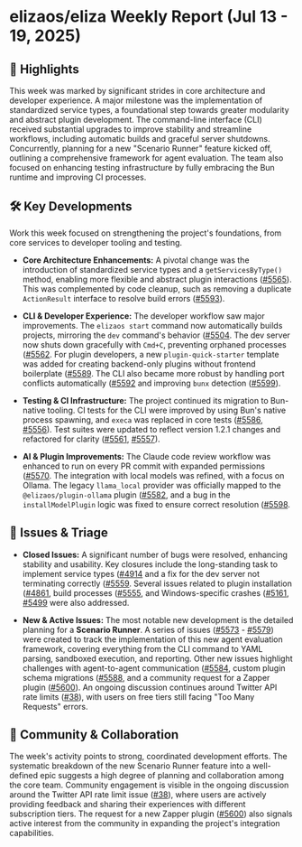 # elizaos/eliza Weekly Report (Jul 13 - 19, 2025)

## 🚀 Highlights
This week was marked by significant strides in core architecture and developer experience. A major milestone was the implementation of standardized service types, a foundational step towards greater modularity and abstract plugin development. The command-line interface (CLI) received substantial upgrades to improve stability and streamline workflows, including automatic builds and graceful server shutdowns. Concurrently, planning for a new "Scenario Runner" feature kicked off, outlining a comprehensive framework for agent evaluation. The team also focused on enhancing testing infrastructure by fully embracing the Bun runtime and improving CI processes.

## 🛠️ Key Developments
Work this week focused on strengthening the project's foundations, from core services to developer tooling and testing.

-   **Core Architecture Enhancements:** A pivotal change was the introduction of standardized service types and a `getServicesByType()` method, enabling more flexible and abstract plugin interactions ([#5565](https://github.com/elizaos/eliza/pull/5565)). This was complemented by code cleanup, such as removing a duplicate `ActionResult` interface to resolve build errors ([#5593](https://github.com/elizaos/eliza/pull/5593)).

-   **CLI & Developer Experience:** The developer workflow saw major improvements. The `elizaos start` command now automatically builds projects, mirroring the `dev` command's behavior ([#5504](https://github.com/elizaos/eliza/pull/5504]). The dev server now shuts down gracefully with `Cmd+C`, preventing orphaned processes ([#5562](https://github.com/elizaos/eliza/pull/5562]). For plugin developers, a new `plugin-quick-starter` template was added for creating backend-only plugins without frontend boilerplate ([#5589](https://github.com/elizaos/eliza/pull/5589]). The CLI also became more robust by handling port conflicts automatically ([#5592](https://github.com/elizaos/eliza/pull/5592]) and improving `bunx` detection ([#5599](https://github.com/elizaos/eliza/pull/5599)).

-   **Testing & CI Infrastructure:** The project continued its migration to Bun-native tooling. CI tests for the CLI were improved by using Bun's native process spawning, and `execa` was replaced in core tests ([#5586](https://github.com/elizaos/eliza/pull/5586), [#5556](https://github.com/elizaos/eliza/pull/5556)). Test suites were updated to reflect version 1.2.1 changes and refactored for clarity ([#5561](https://github.com/elizaos/eliza/pull/5561), [#5557](https://github.com/elizaos/eliza/pull/5557)).

-   **AI & Plugin Improvements:** The Claude code review workflow was enhanced to run on every PR commit with expanded permissions ([#5570](https://github.com/elizaos/eliza/pull/5570]). The integration with local models was refined, with a focus on Ollama. The legacy `llama_local` provider was officially mapped to the `@elizaos/plugin-ollama` plugin ([#5582](https://github.com/elizaos/eliza/pull/5582]), and a bug in the `installModelPlugin` logic was fixed to ensure correct resolution ([#5598](https://github.com/elizaos/eliza/pull/5598]).

## 🐛 Issues & Triage

-   **Closed Issues:** A significant number of bugs were resolved, enhancing stability and usability. Key closures include the long-standing task to implement service types ([#4914](https://github.com/elizaos/eliza/issues/4914]) and a fix for the dev server not terminating correctly ([#5559](https://github.com/elizaos/eliza/issues/5559]). Several issues related to plugin installation ([#4861](https://github.com/elizaos/eliza/issues/4861]), build processes ([#5555](https://github.com/elizaos/eliza/pull/5555]), and Windows-specific crashes ([#5161](https://github.com/elizaos/eliza/issues/5161), [#5499](https://github.com/elizaos/eliza/issues/5499]) were also addressed.

-   **New & Active Issues:** The most notable new development is the detailed planning for a **Scenario Runner**. A series of issues ([#5573](https://github.com/elizaos/eliza/issues/5573) - [#5579](https://github.com/elizaos/eliza/issues/5579)) were created to track the implementation of this new agent evaluation framework, covering everything from the CLI command to YAML parsing, sandboxed execution, and reporting. Other new issues highlight challenges with agent-to-agent communication ([#5584](https://github.com/elizaos/eliza/issues/5584]), custom plugin schema migrations ([#5588](https://github.com/elizaos/eliza/issues/5588]), and a community request for a Zapper plugin ([#5600](https://github.com/elizaos/eliza/issues/5600)). An ongoing discussion continues around Twitter API rate limits ([#38](https://github.com/elizaos/eliza/issues/38)), with users on free tiers still facing "Too Many Requests" errors.

## 💬 Community & Collaboration
The week's activity points to strong, coordinated development efforts. The systematic breakdown of the new Scenario Runner feature into a well-defined epic suggests a high degree of planning and collaboration among the core team. Community engagement is visible in the ongoing discussion around the Twitter API rate limit issue ([#38](https://github.com/elizaos/eliza/issues/38)), where users are actively providing feedback and sharing their experiences with different subscription tiers. The request for a new Zapper plugin ([#5600](https://github.com/elizaos/eliza/issues/5600)) also signals active interest from the community in expanding the project's integration capabilities.